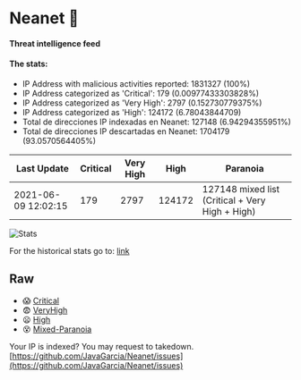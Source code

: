 # Neanet :hocho:
#### Threat intelligence feed
#### The stats:

- IP Address with malicious activities reported: 1831327 (100%)
- IP Address categorized as 'Critical':  179 (0.00977433303828%)
- IP Address categorized as 'Very High':  2797 (0.152730779375%)
- IP Address categorized as 'High':  124172 (6.78043844709)
- Total de direcciones IP indexadas en Neanet:  127148 (6.94294355951%)
- Total de direcciones IP descartadas en Neanet:  1704179 (93.0570564405%)

| Last Update | Critical | Very High | High | Paranoia |
| --- | --- | --- | --- | --- |
| 2021-06-09 12:02:15 | 179 | 2797 | 124172 | 127148 mixed list (Critical + Very High + High)|

![Stats](https://docs.google.com/spreadsheets/d/e/2PACX-1vSnaNMIXVabIpDJjufMlzH7poXnshF3mgd8Is1g9ytUEzVsP5my4Trn8f-xkoLLQ38xpL3HtmUexLo6/pubchart?oid=501124687&format=image)

For the historical stats go to: [link](/stats.csv)
## Raw
- :scream: [Critical](https://raw.githubusercontent.com/JavaGarcia/Neanet/master/blacklists/neanet_critical.txt)
- :fearful: [VeryHigh](https://raw.githubusercontent.com/JavaGarcia/Neanet/master/blacklists/neanet_veryHigh.txtt)
- :frowning: [High](https://raw.githubusercontent.com/JavaGarcia/Neanet/master/blacklists/neanet_high.txt)
- :dizzy_face: [Mixed-Paranoia](https://raw.githubusercontent.com/JavaGarcia/Neanet/master/blacklists/neanet_all.txt)


Your IP is indexed? You may request to takedown. [https://github.com/JavaGarcia/Neanet/issues](https://github.com/JavaGarcia/Neanet/issues)













































































































































































































































































































































































































































































































































































































































































































































































































































































































































































































































































































































































































































































































































































































































































































































































































































































































































































































































































































































































































































































































































































































































































































































































































































































































































































































































































































































































































































































































































































































































































































































































































































































































































































































































































































































































































































































































































































































































































































































































































































































































































































































































































































































































































































































































































































































































































































































































































































































































































































































































































































































































































































































































































































































































































































































































































































































































































































































































































































































































































































































































































































































































































































































































































































































































































































































































































































































































































































































































































































































































































































